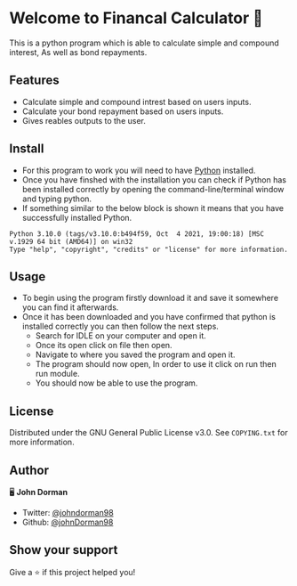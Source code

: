 # Welcome to Financal Calculator 👋

 This is a python program which is able to calculate simple and compound interest, As well as  bond repayments.

## Features
 
 * Calculate simple and compound intrest based on users inputs.
 * Calculate your bond repayment based on users inputs.
 * Gives reables outputs to the user.

## Install

 * For this program to work you will need to have [Python](https://www.python.org/downloads/) installed.
 * Once you have finshed with the installation you can check if Python has been installed correctly by opening the command-line/terminal window and typing python.
 * If something similar to the below block is shown it means that you have successfully installed Python.

 ```
 Python 3.10.0 (tags/v3.10.0:b494f59, Oct  4 2021, 19:00:18) [MSC v.1929 64 bit (AMD64)] on win32 
 Type "help", "copyright", "credits" or "license" for more information.
 ```

## Usage

 * To begin using the program firstly download it and save it somewhere you can find it afterwards.
 * Once it has been downloaded and you have confirmed that python is installed correctly you can then follow the next steps.
   * Search for IDLE on your computer and open it.
   * Once its open click on file then open.
   * Navigate to where you saved the program and open it.
   * The program should now open, In order to use it click on run then run module.
   * You should now be able to use the program.

## License

Distributed under the GNU General Public License v3.0. See `COPYING.txt` for more information.

## Author

🖥️ **John Dorman**

* Twitter: [@johndorman98](https://twitter.com/johndorman98)
* Github: [@johnDorman98](https://github.com/johnDorman98)

## Show your support

Give a ⭐️ if this project helped you!
